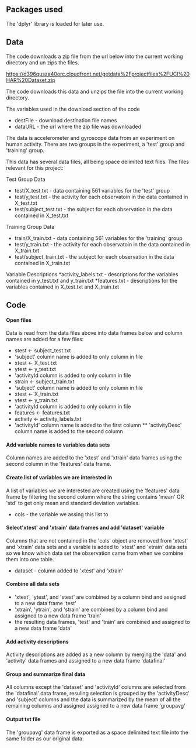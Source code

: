 Packages used
-------------
The 'dplyr' library is loaded for later use.


Data
----
The code downloads a zip file from the url below into the current working directory and un zips the files.

https://d396qusza40orc.cloudfront.net/getdata%2Fprojectfiles%2FUCI%20HAR%20Dataset.zip

The code downloads this data and unzips the file into the current working directory.

The variables used in the download section of the code
* destFile - download destination file names
* dataURL - the url where the zip file was downloaded

The data is accelerometer and gyroscope data from an experiment on human activity. There are two groups in the experiment, a 'test' group and 'training' group.

This data has several data files, all being space delimited text files. The files relevant for this project:

Test Group Data
* test/X_test.txt - data containing 561 variables for the 'test' group
 * test/y_test.txt - the activity for each observatoin in the data contained in X_test.txt
 * test/subject_test.txt - the subject for each observation in the data contained in X_test.txt

Training Group Data
* train/X_train.txt - data containing 561 variables for the 'training' group
 * test/y_train.txt - the activity for each observatoin in the data contained in X_train.txt
 * test/subject_train.txt - the subject for each observation in the data contained in X_train.txt

Variable Descriptions
*activity_labels.txt - descriptions for the variables contained in y_test.txt and y_train.txt
*features.txt - descriptions for the variables contained in X_test.txt and X_train.txt


Code
----
#### Open files

Data is read from the data files above into data frames below and column names are added for a few files:

* stest <- subject_test.txt
 * 'subject' column name is added to only column in file
* xtest <- X_test.txt
* ytest <- y_test.txt
 * 'activityId column is added to only column in file
* strain <- subject_train.txt
 * 'subject' column name is added to only column in file
* xtest <- X_train.txt
* ytest <- y_train.txt
 * 'activityId column is added to only column in file
* features <- features.txt
* activity <- activity_labels.txt
 * 'activityId' column name is added to the first column
** 'activityDesc' column name is added to the second column

#### Add variable names to variables data sets
Column names are added to the 'xtest' and 'xtrain' data frames using the second column in the 'features' data frame.

#### Create list of variables we are interested in
A list of variables we are interested are created using the 'features' data frame by filtering the second column 
where the string contains 'mean' OR 'std' to get only mean and standard deviation variables.

* cols - the variable we assing this list to

#### Select'xtest' and 'xtrain' data frames and add 'dataset' variable 
Columns that are not contained in the 'cols' object are removed from 'xtest' and 'xtrain' data sets 
and a varable is added to 'xtest' and 'xtrain' data sets so we know which data set the observation came from 
when we combine them into one table.

* dataset - column added to 'xtest' and 'xtrain'


#### Combine all data sets 
* 'xtest', 'ytest', and 'stest' are combined by a column bind and assigned to a new data frame 'test'
* 'xtrain', 'ytrain', and 'strain' are combined by a column bind and assigned to a new data frame 'train'
* the resulting data frames, 'test' and 'train' are combined and assigned to a new data frame 'data'

#### Add activity descriptions
Activity descriptions are added as a new column by merging the 'data' and 'activity' data frames and assigned to a 
new data frame 'datafinal'

#### Group and summarize final data
All columns except the 'dataset' and 'activityId' columns are selected from the 'datafinal' data frame, resuling selection
is grouped by the 'activityDesc' and 'subject' columns and the data is summarized by the mean of all the remaining columns
and assigned assigned to a new data frame 'groupavg'


#### Output txt file
The 'groupavg' data frame is exported as a space delimited text file into the same folder as our original data.